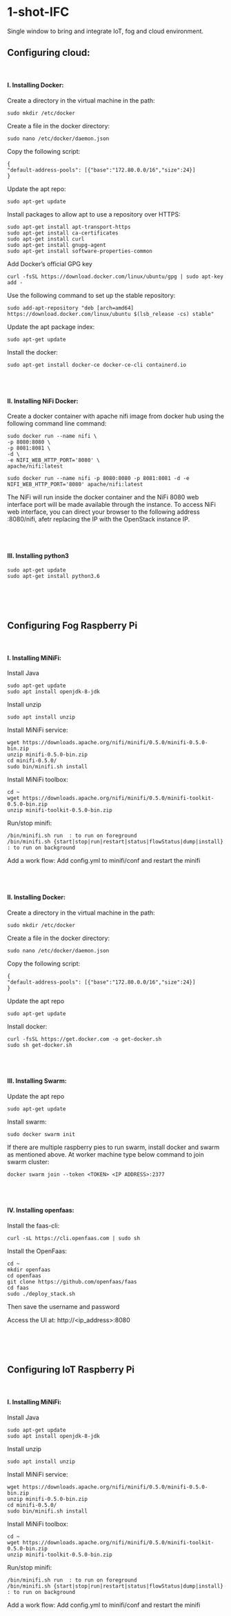 # 1-shot-IFC
Single window to bring and integrate IoT, fog and cloud environment.


## Configuring cloud:
<br>

#### I. Installing Docker:
Create a directory in the virtual machine in the path: 
```
sudo mkdir /etc/docker
```
Create a file in the docker directory: 
```
sudo nano /etc/docker/daemon.json
```
Copy the following script:
```
{
"default-address-pools": [{"base":"172.80.0.0/16","size":24}]
}
```
Update the apt repo:
```
sudo apt-get update
```
Install packages to allow apt to use a repository over HTTPS:
```
sudo apt-get install apt-transport-https
sudo apt-get install ca-certificates
sudo apt-get install curl
sudo apt-get install gnupg-agent
sudo apt-get install software-properties-common
```
Add Docker’s official GPG key
```
curl -fsSL https://download.docker.com/linux/ubuntu/gpg | sudo apt-key add -
```
Use the following command to set up the stable repository:
```
sudo add-apt-repository "deb [arch=amd64] https://download.docker.com/linux/ubuntu $(lsb_release -cs) stable"
```
Update the apt package index:
```
sudo apt-get update
```
Install the docker:
```
sudo apt-get install docker-ce docker-ce-cli containerd.io
```
<br><br>
#### II. Installing NiFi Docker:
Create a docker container with apache nifi image from docker hub using the following command line command:
```
sudo docker run --name nifi \
-p 8080:8080 \
-p 8081:8081 \
-d \
-e NIFI_WEB_HTTP_PORT='8080' \
apache/nifi:latest
```
```
sudo docker run --name nifi -p 8080:8080 -p 8081:8081 -d -e NIFI_WEB_HTTP_PORT='8080' apache/nifi:latest
```
The NiFi will run inside the docker container and the NiFi 8080 web interface port will be made available through the instance.
To access NiFi web interface, you can direct your browser to the following address <IP of Nifi Instance>:8080/nifi, afetr replacing the IP with the OpenStack instance IP.

<br><br>

#### III. Installing python3
```
sudo apt-get update
sudo apt-get install python3.6
```

<br><br><br>

## Configuring Fog Raspberry Pi

<br>

#### I. Installing MiNiFi:

Install Java
```
sudo apt-get update
sudo apt install openjdk-8-jdk
```
Install unzip
```
sudo apt install unzip
```
Install MiNiFi service:
```
wget https://downloads.apache.org/nifi/minifi/0.5.0/minifi-0.5.0-bin.zip
unzip minifi-0.5.0-bin.zip
cd minifi-0.5.0/
sudo bin/minifi.sh install
```
Install MiNiFi toolbox:
```
cd ~
wget https://downloads.apache.org/nifi/minifi/0.5.0/minifi-toolkit-0.5.0-bin.zip
unzip minifi-toolkit-0.5.0-bin.zip
```
Run/stop minifi:
```
/bin/minifi.sh run	: to run on foreground
/bin/minifi.sh {start|stop|run|restart|status|flowStatus|dump|install} : to run on background
```
Add a work flow:
Add config.yml to minifi/conf and restart the minifi

<br><br>
#### II. Installing Docker:
Create a directory in the virtual machine in the path: 
```
sudo mkdir /etc/docker
```
Create a file in the docker directory: 
```
sudo nano /etc/docker/daemon.json
```
Copy the following script:
```
{
"default-address-pools": [{"base":"172.80.0.0/16","size":24}]
}
```
Update the apt repo
```
sudo apt-get update
```
Install docker:
```
curl -fsSL https://get.docker.com -o get-docker.sh
sudo sh get-docker.sh
```
<br><br>
#### III. Installing Swarm:
Update the apt repo
```
sudo apt-get update
```
Install swarm:
```
sudo docker swarm init
```
If there are multiple raspberry pies to run swarm, install docker and swarm as mentioned above.
At worker machine type below command to join swarm cluster:
```
docker swarm join --token <TOKEN> <IP ADDRESS>:2377
```
<br><br>
#### IV. Installing openfaas:
Install the faas-cli:
```
curl -sL https://cli.openfaas.com | sudo sh
```
Install the OpenFaas:
```
cd ~
mkdir openfaas
cd openfaas
git clone https://github.com/openfaas/faas
cd faas
sudo ./deploy_stack.sh
```
Then save the username and password

Access the UI at:
http://<ip_address>:8080


<br><br><br>

## Configuring IoT Raspberry Pi 
<br>

#### I. Installing MiNiFi:
Install Java
```
sudo apt-get update
sudo apt install openjdk-8-jdk
```
Install unzip
```
sudo apt install unzip
```
Install MiNiFi service:
```
wget https://downloads.apache.org/nifi/minifi/0.5.0/minifi-0.5.0-bin.zip
unzip minifi-0.5.0-bin.zip
cd minifi-0.5.0/
sudo bin/minifi.sh install
```
Install MiNiFi toolbox:
```
cd ~
wget https://downloads.apache.org/nifi/minifi/0.5.0/minifi-toolkit-0.5.0-bin.zip
unzip minifi-toolkit-0.5.0-bin.zip
```
Run/stop minifi:
```
/bin/minifi.sh run	: to run on foreground
/bin/minifi.sh {start|stop|run|restart|status|flowStatus|dump|install} : to run on background
```
Add a work flow:
Add config.yml to minifi/conf and restart the minifi
<br><br>

